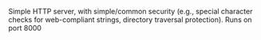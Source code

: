 Simple HTTP server, with simple/common security (e.g., special character checks for web-compliant strings, directory traversal protection). Runs on port 8000
